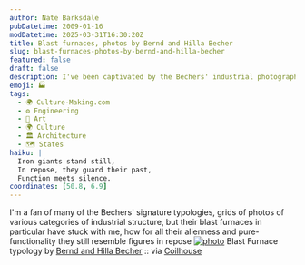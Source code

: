```yaml
---
author: Nate Barksdale
pubDatetime: 2009-01-16
modDatetime: 2025-03-31T16:30:20Z
title: Blast furnaces, photos by Bernd and Hilla Becher
slug: blast-furnaces-photos-by-bernd-and-hilla-becher
featured: false
draft: false
description: I've been captivated by the Bechers' industrial photography, particularly their portrayal of blast furnaces that appear both alien and contemplative.
emoji: 🏭
tags:
  - 🌍 Culture-Making.com
  - ⚙️ Engineering
  - 🎨 Art
  - 🌍 Culture
  - 🏛️ Architecture
  - 🗺️ States
haiku: |
  Iron giants stand still,  
  In repose, they guard their past,  
  Function meets silence.
coordinates: [50.8, 6.9]
---
```


I'm a fan of many of the Bechers' signature typologies, grids of photos of various categories of industrial structure, but their blast furnaces in particular have stuck with me, how for all their alienness and pure-functionality they still resemble figures in repose
[![photo](http://culture-making.com/media/artwork_images_139120_373169_berndandhilla-becher.jpg)](http://images.artnet.com/artwork_images_139120_373169_berndandhilla-becher.jpg)
Blast Furnace typology by [Bernd and Hilla Becher](http://en.wikipedia.org/wiki/Bernd_and_Hilla_Becher) :: via [Coilhouse](http://coilhouse.net/category/architecture/)
